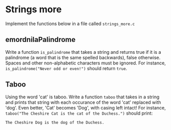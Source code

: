 # Strings more

Implement the functions below in a file called `strings_more.c`

## emordnilaPalindrome

Write a function `is_palindrome` that takes a string and returns true if it is a palindrome (a word that is the same spelled backwards), false otherwise. Spaces and other non-alphabetic characters must be ignored. For instance, `is_palindrome("Never odd or even!")` should return `true`.

## Taboo

Using the word 'cat' is taboo. Write a function `taboo` that takes in a string and prints that string with each occurance of the word 'cat' replaced with 'dog'. Even better, 'Cat' becomes 'Dog', with casing left intact! For instance, `taboo("The Cheshire Cat is the cat of the Duchess.")` should print:

    The Cheshire Dog is the dog of the Duchess.
